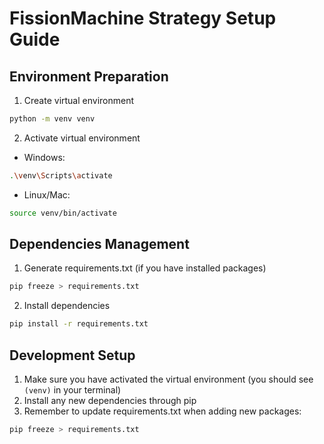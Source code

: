 # FissionMachine Strategy Setup Guide

## Environment Preparation

1. Create virtual environment
```bash
python -m venv venv
```

2. Activate virtual environment
- Windows:
```bash
.\venv\Scripts\activate
```
- Linux/Mac:
```bash
source venv/bin/activate
```

## Dependencies Management

1. Generate requirements.txt (if you have installed packages)
```bash
pip freeze > requirements.txt
```

2. Install dependencies
```bash
pip install -r requirements.txt
```

## Development Setup

1. Make sure you have activated the virtual environment (you should see `(venv)` in your terminal)
2. Install any new dependencies through pip
3. Remember to update requirements.txt when adding new packages:
```bash
pip freeze > requirements.txt
```
